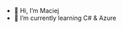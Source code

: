 - 👋 Hi, I’m Maciej
- 🌱 I’m currently learning C# & Azure

<!---
Mchajda/Mchajda is a ✨ special ✨ repository because its `README.md` (this file) appears on your GitHub profile.
You can click the Preview link to take a look at your changes.
--->
